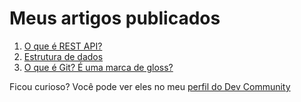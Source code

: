# Meus artigos publicados
1. [O que é REST API?](https://dev.to/eded001/o-que-e-rest-api-308f)
2. [Estrutura de dados](https://dev.to/eded001/estrutura-de-dados-4k7)
3. [O que é Git? É uma marca de gloss?](https://dev.to/eded001/o-que-e-git-e-uma-marca-de-gloss-3nbc)

Ficou curioso? Você pode ver eles no meu [perfil do Dev Community](https://dev.to/eded001)
